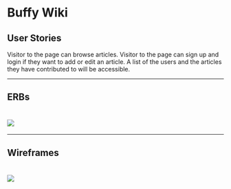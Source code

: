 # Buffy Wiki

## User Stories

Visitor to the page can browse articles.
Visitor to the page can sign up and login if they want to add or edit an article. 
A list of the users and the articles they have contributed to will be accessible. 

---

## ERBs

# ![](http://imgur.com/8gJX9tS)

___ 

## Wireframes

# ![](http://i.imgur.com/KSBCpAG.png)


